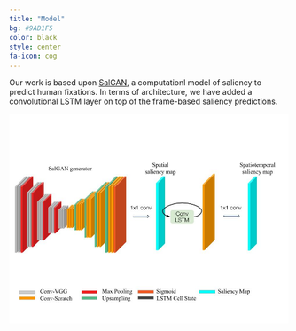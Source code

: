 ```yaml
---
title: "Model"
bg: #9AD1F5
color: black
style: center
fa-icon: cog
---
```


Our work is based upon [SalGAN](https://imatge-upc.github.io/saliency-salgan-2017/), a computationl model of saliency to predict human fixations. In terms of architecture, we have added a convolutional LSTM layer on top of the frame-based saliency predictions.

<img src="./assets/Temporal_SalGAN.jpg" alt="model"/>
